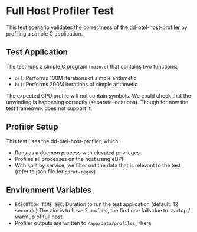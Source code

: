# Full Host Profiler Test

This test scenario validates the correctness of the [dd-otel-host-profiler](https://github.com/DataDog/dd-otel-host-profiler) by profiling a simple C application.

## Test Application

The test runs a simple C program (`main.c`) that contains two functions:
- `a()`: Performs 100M iterations of simple arithmetic
- `b()`: Performs 200M iterations of simple arithmetic  

The expected CPU profile will not contain symbols.
We could check that the unwinding is happening correctly (separate locations).
Though for now the test frameowrk does not support it.

## Profiler Setup

This test uses the dd-otel-host-profiler, which:
- Runs as a daemon process with elevated privileges
- Profiles all processes on the host using eBPF
- With split by service, we filter out the data that is relevant to the test (refer to json file for `pprof-regex`)


## Environment Variables

- `EXECUTION_TIME_SEC`: Duration to run the test application (default: 12 seconds)
The aim is to have 2 profiles, the first one fails due to startup / warmup of full host
- Profiler outputs are written to `/app/data/profiles_*`here
